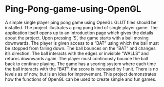 # Ping-Pong-game-using-OpenGL
A simple single player ping pong game using OpenGL
GLUT files should be installed. 
The project illustrates a ping pong kind of single player game. The application itself opens up to
an introduction page which gives the details about the project. Upon pressing ‘S’, the game starts
with a ball moving downwards. The player is given access to a “BAT” using which the ball must
be stopped from falling down. The ball bounces on the “BAT” and changes it’s direction. The
ball interacts with the edges or invisible “WALLS” and returns downwards again. The player
must continously bounce the ball back to continue playing.
The game has a scoring system where each time the ball interacts with the “BAT”, the score is
increased by 1 unit. There is no levels as of now, but is an idea for improvement.
This project demonstrates how the functions of OpenGL can be used to create simple and fun
games.
